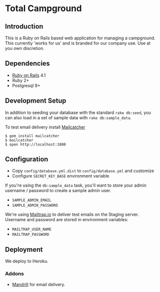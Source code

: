 Total Campground
=================

Introduction
------------
This is a Ruby on Rails based web application for managing a campground.
This currently 'works for us' and is branded for our company use. Use at you
own discretion.

Dependencies
------------
* [Ruby on Rails](http://www.rubyonrails.org) 4.1
* Ruby 2+
* Postgresql 9+


Development Setup
-----------------
In addition to seeding your database with the standard `rake db:seed`, you can
also load in a set of sample data with `rake db:sample_data`.

To test email delivery install [Mailcatcher](https://github.com/sj26/mailcatcher)

```
$ gem install mailcatcher
$ mailcatcher
$ open http://localhost:1080
```
Configuration
-------------
* Copy `config/database.yml.dist` to `config/database.yml` and customize
* Configure `SECRET_KEY_BASE` environment variable

If you're using the `db:sample_data` task, you'll want to store your admin
username / password to create a sample admin user.

* `SAMPLE_ADMIN_EMAIL`
* `SAMPLE_ADMIN_PASSWORD`

We're using [Mailtrap.io](http://mailtrap.io) to deliver test emails on the
Staging server. Username and password are stored in environment variables:

* `MAILTRAP_USER_NAME`
* `MAILTRAP_PASSWORD`

Deployment
----------

We deploy to Heroku.

### Addons
* [Mandrill](https://addons.heroku.com/mandrill) for email delivery.
